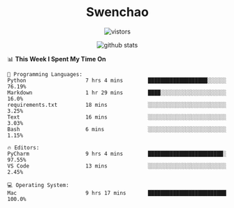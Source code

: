 <h1 align="center">Swenchao</h3>

<p align="center">
  <img src="https://visitor-badge.glitch.me/badge?page_id=Swenchao" alt="vistors" />
</p>

<p align="center">
  <img src="https://github-readme-stats.vercel.app/api?username=Swenchao&count_private=true&show_icons=true&theme=vue-dark&hide_title=true" alt="github stats" />
</p>

<!--START_SECTION:waka-->
📊 **This Week I Spent My Time On** 

```text
💬 Programming Languages: 
Python                   7 hrs 4 mins        ███████████████████░░░░░░   76.19% 
Markdown                 1 hr 29 mins        ████░░░░░░░░░░░░░░░░░░░░░   16.0% 
requirements.txt         18 mins             ░░░░░░░░░░░░░░░░░░░░░░░░░   3.25% 
Text                     16 mins             ░░░░░░░░░░░░░░░░░░░░░░░░░   3.03% 
Bash                     6 mins              ░░░░░░░░░░░░░░░░░░░░░░░░░   1.15%

🔥 Editors: 
PyCharm                  9 hrs 4 mins        ████████████████████████░   97.55% 
VS Code                  13 mins             ░░░░░░░░░░░░░░░░░░░░░░░░░   2.45%

💻 Operating System: 
Mac                      9 hrs 17 mins       █████████████████████████   100.0%

```


<!--END_SECTION:waka-->
